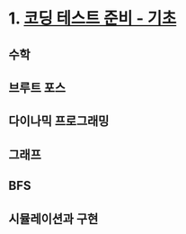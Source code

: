 # 1. [코딩 테스트 준비 - 기초](https://code.plus/course/51)
## 수학
## 브루트 포스
## 다이나믹 프로그래밍
## 그래프
## BFS
## 시뮬레이션과 구현
